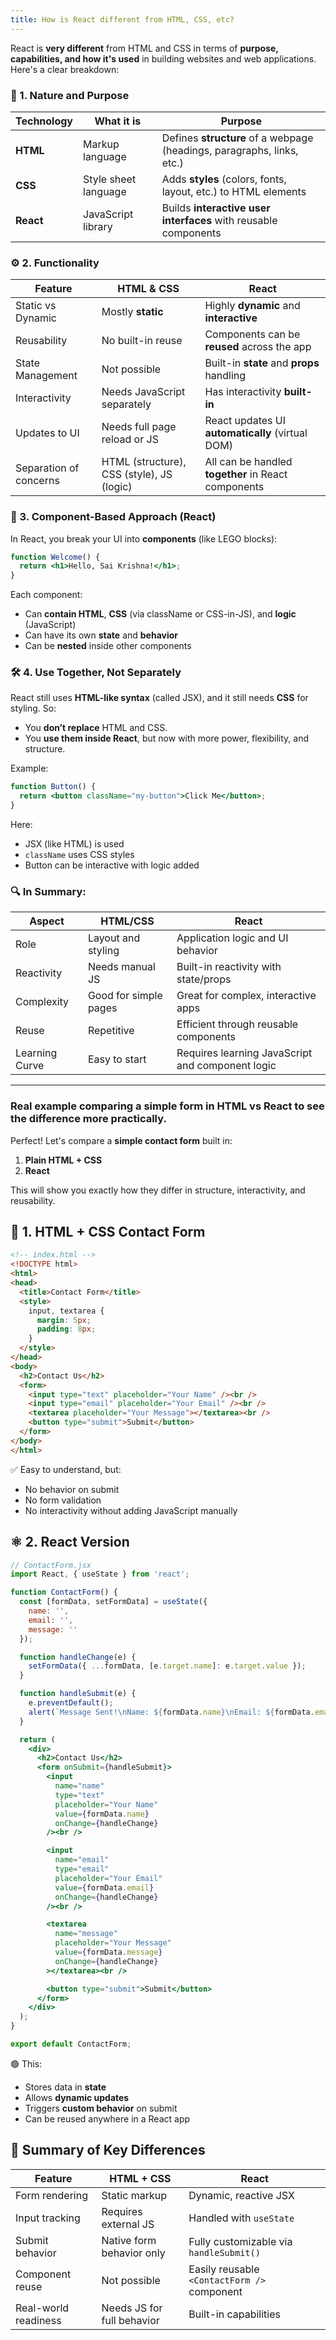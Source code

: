 ```yaml
---
title: How is React different from HTML, CSS, etc?
---
```


React is **very different** from HTML and CSS in terms of **purpose, capabilities, and how it's used** in building websites and web applications. Here's a clear breakdown:

### 🧱 1. **Nature and Purpose**

| **Technology** | **What it is**       | **Purpose**                                                            |
| -------------- | -------------------- | ---------------------------------------------------------------------- |
| **HTML**       | Markup language      | Defines **structure** of a webpage (headings, paragraphs, links, etc.) |
| **CSS**        | Style sheet language | Adds **styles** (colors, fonts, layout, etc.) to HTML elements         |
| **React**      | JavaScript library   | Builds **interactive user interfaces** with reusable components        |---

### ⚙️ 2. **Functionality**

| Feature                | HTML & CSS                                | React                                               |
| ---------------------- | ----------------------------------------- | --------------------------------------------------- |
| Static vs Dynamic      | Mostly **static**                         | Highly **dynamic** and **interactive**              |
| Reusability            | No built-in reuse                         | Components can be **reused** across the app         |
| State Management       | Not possible                              | Built-in **state** and **props** handling           |
| Interactivity          | Needs JavaScript separately               | Has interactivity **built-in**                      |
| Updates to UI          | Needs full page reload or JS              | React updates UI **automatically** (virtual DOM)    |
| Separation of concerns | HTML (structure), CSS (style), JS (logic) | All can be handled **together** in React components |


### 🧩 3. **Component-Based Approach (React)**

In React, you break your UI into **components** (like LEGO blocks):

```jsx
function Welcome() {
  return <h1>Hello, Sai Krishna!</h1>;
}
```

Each component:

* Can **contain HTML**, **CSS** (via className or CSS-in-JS), and **logic** (JavaScript)
* Can have its own **state** and **behavior**
* Can be **nested** inside other components


### 🛠️ 4. **Use Together, Not Separately**

React still uses **HTML-like syntax** (called JSX), and it still needs **CSS** for styling. So:

* You **don’t replace** HTML and CSS.
* You **use them inside React**, but now with more power, flexibility, and structure.

Example:

```jsx
function Button() {
  return <button className="my-button">Click Me</button>;
}
```

Here:

* JSX (like HTML) is used
* `className` uses CSS styles
* Button can be interactive with logic added

### 🔍 In Summary:

| **Aspect**     | **HTML/CSS**          | **React**                                        |
| -------------- | --------------------- | ------------------------------------------------ |
| Role           | Layout and styling    | Application logic and UI behavior                |
| Reactivity     | Needs manual JS       | Built-in reactivity with state/props             |
| Complexity     | Good for simple pages | Great for complex, interactive apps              |
| Reuse          | Repetitive            | Efficient through reusable components            |
| Learning Curve | Easy to start         | Requires learning JavaScript and component logic |

---

### Real example comparing a simple form in HTML vs React to see the difference more practically.

Perfect! Let's compare a **simple contact form** built in:

1. **Plain HTML + CSS**
2. **React**

This will show you exactly how they differ in structure, interactivity, and reusability.


## 🧾 1. **HTML + CSS Contact Form**

```html
<!-- index.html -->
<!DOCTYPE html>
<html>
<head>
  <title>Contact Form</title>
  <style>
    input, textarea {
      margin: 5px;
      padding: 8px;
    }
  </style>
</head>
<body>
  <h2>Contact Us</h2>
  <form>
    <input type="text" placeholder="Your Name" /><br />
    <input type="email" placeholder="Your Email" /><br />
    <textarea placeholder="Your Message"></textarea><br />
    <button type="submit">Submit</button>
  </form>
</body>
</html>
```

✅ Easy to understand, but:

* No behavior on submit
* No form validation
* No interactivity without adding JavaScript manually


## ⚛️ 2. **React Version**

```jsx
// ContactForm.jsx
import React, { useState } from 'react';

function ContactForm() {
  const [formData, setFormData] = useState({
    name: '',
    email: '',
    message: ''
  });

  function handleChange(e) {
    setFormData({ ...formData, [e.target.name]: e.target.value });
  }

  function handleSubmit(e) {
    e.preventDefault();
    alert(`Message Sent!\nName: ${formData.name}\nEmail: ${formData.email}`);
  }

  return (
    <div>
      <h2>Contact Us</h2>
      <form onSubmit={handleSubmit}>
        <input
          name="name"
          type="text"
          placeholder="Your Name"
          value={formData.name}
          onChange={handleChange}
        /><br />

        <input
          name="email"
          type="email"
          placeholder="Your Email"
          value={formData.email}
          onChange={handleChange}
        /><br />

        <textarea
          name="message"
          placeholder="Your Message"
          value={formData.message}
          onChange={handleChange}
        ></textarea><br />

        <button type="submit">Submit</button>
      </form>
    </div>
  );
}

export default ContactForm;
```

🟢 This:

* Stores data in **state**
* Allows **dynamic updates**
* Triggers **custom behavior** on submit
* Can be reused anywhere in a React app


## 🔁 Summary of Key Differences

| Feature              | HTML + CSS                 | React                                       |
| -------------------- | -------------------------- | ------------------------------------------- |
| Form rendering       | Static markup              | Dynamic, reactive JSX                       |
| Input tracking       | Requires external JS       | Handled with `useState`                     |
| Submit behavior      | Native form behavior only  | Fully customizable via `handleSubmit()`     |
| Component reuse      | Not possible               | Easily reusable `<ContactForm />` component |
| Real-world readiness | Needs JS for full behavior | Built-in capabilities                       |

